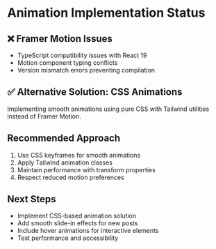 # Animation Implementation Status

## ❌ Framer Motion Issues
- TypeScript compatibility issues with React 19
- Motion component typing conflicts
- Version mismatch errors preventing compilation

## ✅ Alternative Solution: CSS Animations
Implementing smooth animations using pure CSS with Tailwind utilities instead of Framer Motion.

## Recommended Approach
1. Use CSS keyframes for smooth animations
2. Apply Tailwind animation classes
3. Maintain performance with transform properties
4. Respect reduced motion preferences

## Next Steps
- Implement CSS-based animation solution
- Add smooth slide-in effects for new posts
- Include hover animations for interactive elements
- Test performance and accessibility
